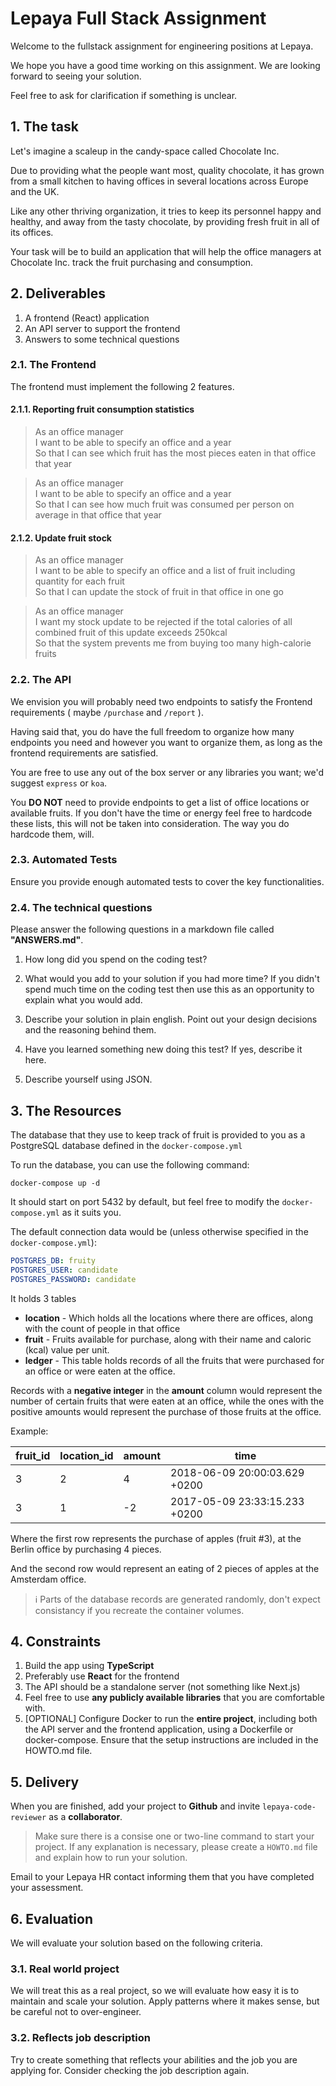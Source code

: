 # Lepaya Full Stack Assignment

Welcome to the fullstack assignment for engineering positions at Lepaya.

We hope you have a good time working on this assignment. We are looking forward to seeing your solution.

Feel free to ask for clarification if something is unclear.

## 1. The task

Let's imagine a scaleup in the candy-space called Chocolate Inc.

Due to providing what the people want most, quality chocolate, it has grown from a small kitchen to having offices in several locations across Europe and the UK.

Like any other thriving organization, it tries to keep its personnel happy and healthy, and away from the tasty chocolate, by providing fresh fruit in all of its offices.

Your task will be to build an application that will help the office managers at Chocolate Inc. track the fruit purchasing and consumption.

## 2. Deliverables

1. A frontend (React) application
2. An API server to support the frontend
3. Answers to some technical questions

### 2.1. The Frontend

The frontend must implement the following 2 features.

#### 2.1.1. Reporting fruit consumption statistics

> As an office manager <br>
> I want to be able to specify an office and a year <br>
> So that I can see which fruit has the most pieces eaten in that office that year

> As an office manager <br>
> I want to be able to specify an office and a year <br>
> So that I can see how much fruit was consumed per person on average in that office that year

#### 2.1.2. Update fruit stock

> As an office manager <br>
> I want to be able to specify an office and a list of fruit including quantity for each fruit <br>
> So that I can update the stock of fruit in that office in one go

> As an office manager <br>
> I want my stock update to be rejected if the total calories of all combined fruit of this update exceeds 250kcal <br>
> So that the system prevents me from buying too many high-calorie fruits

### 2.2. The API

We envision you will probably need two endpoints to satisfy the Frontend requirements ( maybe ```/purchase``` and  ```/report``` ).

Having said that, you do have the full freedom to organize how many endpoints you need and however you want to organize them, as long as the frontend requirements are satisfied.

You are free to use any out of the box server or any libraries you want; we'd suggest `express` or `koa`.

You **DO NOT** need to provide endpoints to get a list of office locations or available fruits. If you don't have the time or energy feel free to hardcode these lists, this will not be taken into consideration. The way you do hardcode them, will.

### 2.3. Automated Tests
Ensure you provide enough automated tests to cover the key functionalities.

### 2.4. The technical questions

Please answer the following questions in a markdown file called **"ANSWERS.md"**.

1. How long did you spend on the coding test?

2. What would you add to your solution if you had more time? If you didn't spend much time on the coding test then use this as an opportunity to explain what you would add.

3. Describe your solution in plain english. Point out your design decisions and the reasoning behind them.

4. Have you learned something new doing this test? If yes, describe it here.

5. Describe yourself using JSON.

## 3. The Resources

The database that they use to keep track of fruit is provided to you as a PostgreSQL database defined in the `docker-compose.yml`

To run the database, you can use the following command:

```shell
docker-compose up -d
```

It should start on port 5432 by default, but feel free to modify the `docker-compose.yml` as it suits you.

The default connection data would be (unless otherwise specified in the `docker-compose.yml`):

```yml
POSTGRES_DB: fruity
POSTGRES_USER: candidate
POSTGRES_PASSWORD: candidate
```

It holds 3 tables

- **location** - Which holds all the locations where there are offices, along with the count of people in that office
- **fruit** - Fruits available for purchase, along with their name and caloric (kcal) value per unit.
- **ledger** - This table holds records of all the fruits that were purchased for an office or were eaten at the office.

Records with a **negative integer** in the **amount** column would represent the number of certain fruits that were eaten at an office, while the ones with the positive amounts would represent the purchase of those fruits at the office.

Example:

| fruit_id | location_id | amount| time                          |
|----------|-------------|-------|-------------------------------|
| 3        | 2           | 4     | 2018-06-09 20:00:03.629 +0200 |
| 3        | 1           |-2     | 2017-05-09 23:33:15.233 +0200 |

Where the first row represents the purchase of apples (fruit #3), at the Berlin office by purchasing 4 pieces.

And the second row would represent an eating of 2 pieces of apples at the Amsterdam office.

> ℹ️ Parts of the database records are generated randomly, don't expect consistancy if you recreate the container volumes.

## 4. Constraints

1. Build the app using **TypeScript**
2. Preferably use **React** for the frontend
3. The API should be a standalone server (not something like Next.js)
4. Feel free to use **any publicly available libraries** that you are comfortable with.
5. [OPTIONAL] Configure Docker to run the **entire project**, including both the API server and the frontend application, using a Dockerfile or docker-compose. Ensure that the setup instructions are included in the HOWTO.md file.

## 5. Delivery

When you are finished, add your project to **Github** and invite `lepaya-code-reviewer` as a **collaborator**.

> Make sure there is a consise one or two-line command to start your project. If any explanation is necessary, please create a `HOWTO.md` file and explain how to run your solution.

Email to your Lepaya HR contact informing them that you have completed your assessment.

## 6. Evaluation

We will evaluate your solution based on the following criteria.

### 3.1. Real world project

We will treat this as a real project, so we will evaluate how easy it is to maintain and scale your solution. Apply patterns where it makes sense, but be careful not to over-engineer.

### 3.2. Reflects job description

Try to create something that reflects your abilities and the job you are applying for. Consider checking the job description again.
